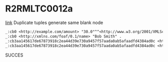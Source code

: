 # R2RMLTC0012a
[link](https://www.w3.org/TR/rdb2rdf-test-cases/#R2RMLTC0012a)
Duplicate tuples generate same blank node

```diff
_:cb0 <http://example.com/amount> "30.0"^^<http://www.w3.org/2001/XMLSchema#double> .
_:cb0 <http://xmlns.com/foaf/0.1/name> "Bob Smith" .
_:cb3aa145617de67873918c2ea44d39e730a9457f57aada0ab5afaadfd4384ad0c <http://example.com/amount> "20.0"^^<http://www.w3.org/2001/XMLSchema#double> .
_:cb3aa145617de67873918c2ea44d39e730a9457f57aada0ab5afaadfd4384ad0c <http://xmlns.com/foaf/0.1/name> "Sue Jones" .
```

SUCCES